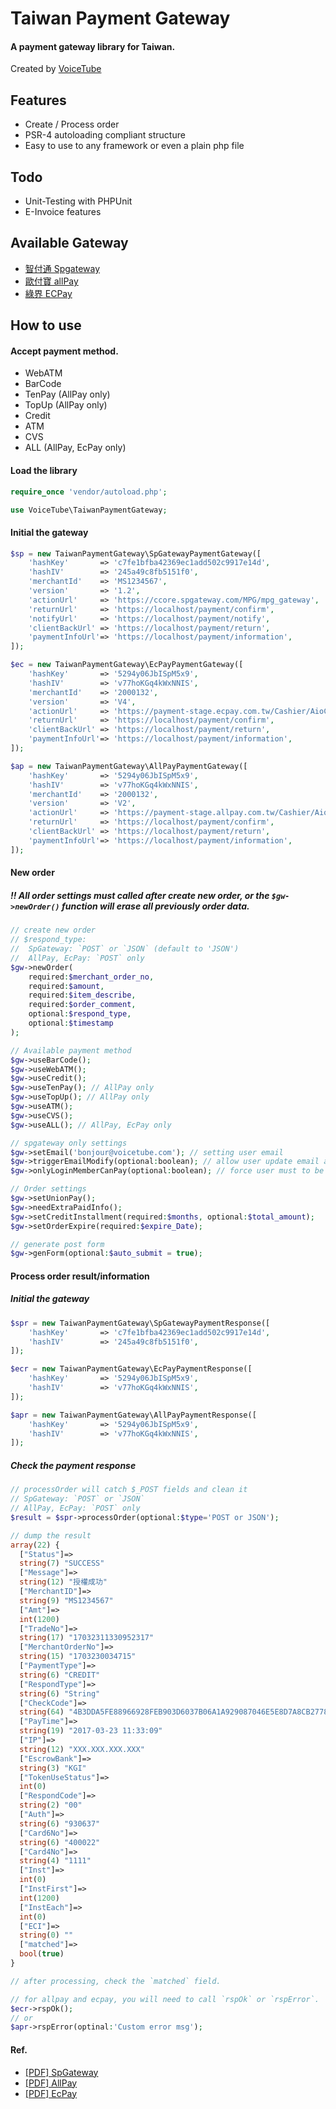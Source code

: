 Taiwan Payment Gateway
=========================

#### A payment gateway library for Taiwan.

Created by [VoiceTube](https://www.voicetube.com/)

Features
--------

* Create / Process order
* PSR-4 autoloading compliant structure
* Easy to use to any framework or even a plain php file

Todo
----

* Unit-Testing with PHPUnit
* E-Invoice features

Available Gateway
-----------------

* [智付通 Spgateway](https://www.spgateway.com)
* [歐付寶 allPay](https://www.allpay.com.tw/)
* [綠界 ECPay](https://www.ecpay.com.tw)



How to use
----------

#### Accept payment method.

* WebATM
* BarCode
* TenPay (AllPay only)
* TopUp (AllPay only)
* Credit
* ATM
* CVS
* ALL (AllPay, EcPay only)

#### Load the library

```php
require_once 'vendor/autoload.php';

use VoiceTube\TaiwanPaymentGateway;
```

#### Initial the gateway

```php
$sp = new TaiwanPaymentGateway\SpGatewayPaymentGateway([
    'hashKey'       => 'c7fe1bfba42369ec1add502c9917e14d',
    'hashIV'        => '245a49c8fb5151f0',
    'merchantId'    => 'MS1234567',
    'version'       => '1.2',
    'actionUrl'     => 'https://ccore.spgateway.com/MPG/mpg_gateway',
    'returnUrl'     => 'https://localhost/payment/confirm',
    'notifyUrl'     => 'https://localhost/payment/notify',
    'clientBackUrl' => 'https://localhost/payment/return',
    'paymentInfoUrl'=> 'https://localhost/payment/information',
]);

$ec = new TaiwanPaymentGateway\EcPayPaymentGateway([
    'hashKey'       => '5294y06JbISpM5x9',
    'hashIV'        => 'v77hoKGq4kWxNNIS',
    'merchantId'    => '2000132',
    'version'       => 'V4',
    'actionUrl'     => 'https://payment-stage.ecpay.com.tw/Cashier/AioCheckOut/',
    'returnUrl'     => 'https://localhost/payment/confirm',
    'clientBackUrl' => 'https://localhost/payment/return',
    'paymentInfoUrl'=> 'https://localhost/payment/information',
]);

$ap = new TaiwanPaymentGateway\AllPayPaymentGateway([
    'hashKey'       => '5294y06JbISpM5x9',
    'hashIV'        => 'v77hoKGq4kWxNNIS',
    'merchantId'    => '2000132',
    'version'       => 'V2',
    'actionUrl'     => 'https://payment-stage.allpay.com.tw/Cashier/AioCheckOut/',
    'returnUrl'     => 'https://localhost/payment/confirm',
    'clientBackUrl' => 'https://localhost/payment/return',
    'paymentInfoUrl'=> 'https://localhost/payment/information',
]);
```

#### New order
##### !! All order settings must called after create new order, or the `$gw->newOrder()` function will erase all previously order data.

```php
// create new order
// $respond_type:
//  SpGateway: `POST` or `JSON` (default to 'JSON')
//  AllPay, EcPay: `POST` only
$gw->newOrder(
    required:$merchant_order_no, 
    required:$amount, 
    required:$item_describe, 
    required:$order_comment, 
    optional:$respond_type, 
    optional:$timestamp
);

// Available payment method
$gw->useBarCode();
$gw->useWebATM();
$gw->useCredit();
$gw->useTenPay(); // AllPay only
$gw->useTopUp(); // AllPay only
$gw->useATM();
$gw->useCVS();
$gw->useALL(); // AllPay, EcPay only

// spgateway only settings
$gw->setEmail('bonjour@voicetube.com'); // setting user email
$gw->triggerEmailModify(optional:boolean); // allow user update email address later.
$gw->onlyLoginMemberCanPay(optional:boolean); // force user must to be login later.

// Order settings
$gw->setUnionPay();
$gw->needExtraPaidInfo();
$gw->setCreditInstallment(required:$months, optional:$total_amount);
$gw->setOrderExpire(required:$expire_Date);

// generate post form
$gw->genForm(optional:$auto_submit = true);

```

#### Process order result/information

##### Initial the gateway

```php
$spr = new TaiwanPaymentGateway\SpGatewayPaymentResponse([
    'hashKey'       => 'c7fe1bfba42369ec1add502c9917e14d',
    'hashIV'        => '245a49c8fb5151f0',
]);

$ecr = new TaiwanPaymentGateway\EcPayPaymentResponse([
    'hashKey'       => '5294y06JbISpM5x9',
    'hashIV'        => 'v77hoKGq4kWxNNIS',
]);

$apr = new TaiwanPaymentGateway\AllPayPaymentResponse([
    'hashKey'       => '5294y06JbISpM5x9',
    'hashIV'        => 'v77hoKGq4kWxNNIS',
]);
```

##### Check the payment response

```php
// processOrder will catch $_POST fields and clean it
// SpGateway: `POST` or `JSON`
// AllPay, EcPay: `POST` only
$result = $spr->processOrder(optional:$type='POST or JSON');

// dump the result
array(22) {
  ["Status"]=>
  string(7) "SUCCESS"
  ["Message"]=>
  string(12) "授權成功"
  ["MerchantID"]=>
  string(9) "MS1234567"
  ["Amt"]=>
  int(1200)
  ["TradeNo"]=>
  string(17) "17032311330952317"
  ["MerchantOrderNo"]=>
  string(15) "1703230034715"
  ["PaymentType"]=>
  string(6) "CREDIT"
  ["RespondType"]=>
  string(6) "String"
  ["CheckCode"]=>
  string(64) "4B3DDA5FE88966928FEB903D6037B06A1A929087046E5E8D7A8CB2778A30D67C"
  ["PayTime"]=>
  string(19) "2017-03-23 11:33:09"
  ["IP"]=>
  string(12) "XXX.XXX.XXX.XXX"
  ["EscrowBank"]=>
  string(3) "KGI"
  ["TokenUseStatus"]=>
  int(0)
  ["RespondCode"]=>
  string(2) "00"
  ["Auth"]=>
  string(6) "930637"
  ["Card6No"]=>
  string(6) "400022"
  ["Card4No"]=>
  string(4) "1111"
  ["Inst"]=>
  int(0)
  ["InstFirst"]=>
  int(1200)
  ["InstEach"]=>
  int(0)
  ["ECI"]=>
  string(0) ""
  ["matched"]=>
  bool(true)
}

// after processing, check the `matched` field.

// for allpay and ecpay, you will need to call `rspOk` or `rspError`.
$ecr->rspOk();
// or
$apr->rspError(optinal:'Custom error msg');

```

#### Ref.

* [[PDF] SpGateway](https://www.spgateway.com/dw_files/info_api/spgateway_gateway_MPGapi_V1_0_3.pdf)
* [[PDF] AllPay](https://www.allpay.com.tw/Content/files/allpay_011.pdf)
* [[PDF] EcPay](https://www.ecpay.com.tw/Content/files/ecpay_011.pdf)